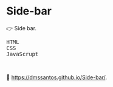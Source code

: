 # Side-bar

:point_right: Side bar.

<kbd>HTML</kbd>  
<kbd>CSS</kbd>  
<kbd>JavaScrupt</kbd>

&nbsp;

:link: https://dmssantos.github.io/Side-bar/.
